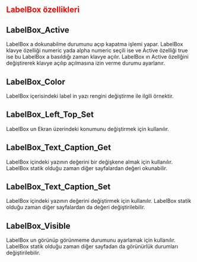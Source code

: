 ## <span style="color:red">LabelBox özellikleri </span>

## LabelBox_Active
LabelBox a dokunabilme durumunu açıp kapatma işlemi yapar. 
LabelBox klavye özelliği numeric yada alpha numeric seçili ise ve Active özelliği true ise bu LabelBox a basıldığı zaman klavye açılır.
LabelBox ın Active özellğini değiştirerek klavye açılıp açılmasına izin verme durumu ayarlanır. 

## LabelBox_Color
LabelBox içerisindeki label in yazı rengini değiştirme ile ilgili örnektir. 

## LabelBox_Left_Top_Set
LabelBox un Ekran üzerindeki konumunu değiştirmek için kullanılır.

## LabelBox_Text_Caption_Get
LabelBox içindeki yazının değerini bir değişkene almak için kullanılır. LabelBox statik olduğu zaman diğer sayfalardan değeri okunabilir.

## LabelBox_Text_Caption_Set
LabelBox içindeki yazının değerini değiştirmek için kullanılır. LabelBox statik olduğu zaman diğer sayfalardan da değeri değiştirilebilir.

## LabelBox_Visible
LabelBox un görünüp görünmeme durumunu ayarlamak için kullanılır. LabelBox statik olduğu zaman diğer sayfadan da görünürlük durumları değiştirilebilir.


